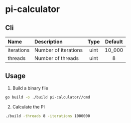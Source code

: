 # pi-calculator

## Cli

| Name       | Description          |  Type  | Default |
|:-----------|:---------------------|:------:|:-------:|
| iterations | Number of iterations |  uint  | 10_000  |
| threads    | Number of threads    |  uint  |    8    |

## Usage

1) Build a binary file

```bash
go build -o ./build pi-calculator//cmd 
```

2) Calculate the PI

```bash
./build -threads 8 -iterations 1000000
```
